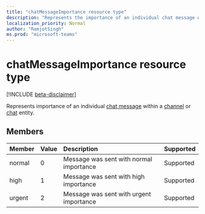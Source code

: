 ```yaml
---
title: "chatMessageImportance resource type"
description: "Represents the importance of an individual chat message within a channel or chat entity."
localization_priority: Normal
author: "RamjotSingh"
ms.prod: "microsoft-teams"
---
```


# chatMessageImportance resource type

[!INCLUDE [beta-disclaimer](../../includes/beta-disclaimer.md)]

Represents importance of an individual [chat message](chatMessage.md) within a [channel](channel.md) or [chat](chat.md) entity.

## Members

| Member | Value | Description                             | Supported     |
| :----- | :---- | :-------------------------------------- | :------------ |
| normal | 0     | Message was sent with normal importance | Supported     |
| high   | 1     | Message was sent with high importance   | Supported     |
| urgent | 2     | Message was sent with urgent importance | Supported     |